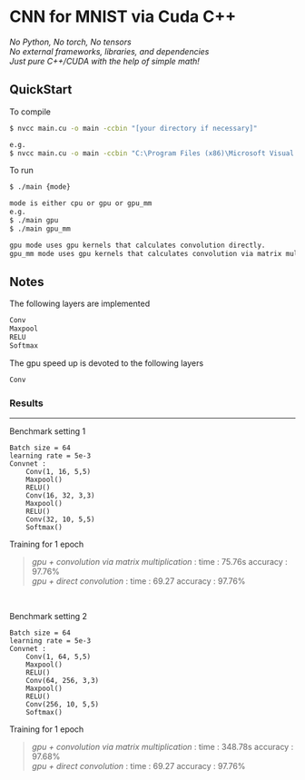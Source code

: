 # CNN for MNIST via Cuda C++

_No Python, No torch, No tensors_  
_No external frameworks, libraries, and dependencies_  
_Just pure C++/CUDA with the help of simple math!_

## QuickStart
To compile
```bash
$ nvcc main.cu -o main -ccbin "[your directory if necessary]"

e.g.
$ nvcc main.cu -o main -ccbin "C:\Program Files (x86)\Microsoft Visual Studio\2019\Community\VC\Tools\MSVC\14.29.30133\bin\Hostx64\x64"
```
To run
```bash
$ ./main {mode}

mode is either cpu or gpu or gpu_mm
e.g.  
$ ./main gpu
$ ./main gpu_mm  

gpu mode uses gpu kernels that calculates convolution directly.
gpu_mm mode uses gpu kernels that calculates convolution via matrix multiplication
```

## Notes
The following layers are implemented
```bash
Conv 
Maxpool 
RELU 
Softmax
```
The gpu speed up is devoted to the following layers
```bash
Conv
```

### Results
---
Benchmark setting 1
```
Batch size = 64
learning rate = 5e-3
Convnet : 
    Conv(1, 16, 5,5)
    Maxpool()
    RELU()
    Conv(16, 32, 3,3)
    Maxpool()
    RELU()
    Conv(32, 10, 5,5)
    Softmax()
```
Training for 1 epoch
> _gpu + convolution via matrix multiplication_ : time : 75.76s  accuracy : 97.76%  
> _gpu + direct convolution_ : time : 69.27  accuracy : 97.76%  

<br>

Benchmark setting 2
```
Batch size = 64
learning rate = 5e-3
Convnet : 
    Conv(1, 64, 5,5)
    Maxpool()
    RELU()
    Conv(64, 256, 3,3)
    Maxpool()
    RELU()
    Conv(256, 10, 5,5)
    Softmax()
```
Training for 1 epoch
> _gpu + convolution via matrix multiplication_ : time : 348.78s  accuracy : 97.68%  
> _gpu + direct convolution_ : time : 69.27  accuracy : 97.76%  


